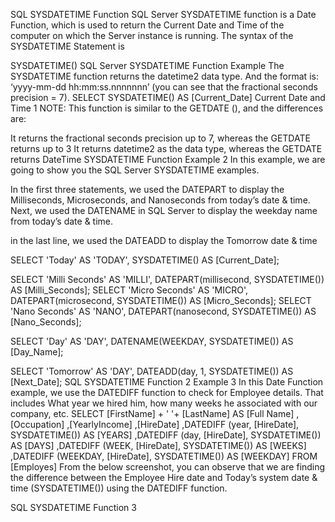 SQL SYSDATETIME Function
SQL Server SYSDATETIME function is a Date Function, which is used to return the Current Date and Time of the computer on which the Server instance is running. The syntax of the SYSDATETIME Statement is

SYSDATETIME()
SQL Server SYSDATETIME Function Example
The SYSDATETIME function returns the datetime2 data type. And the format is: ‘yyyy-mm-dd hh:mm:ss.nnnnnnn’ (you can see that the fractional seconds precision = 7).
SELECT SYSDATETIME() AS [Current_Date]
Current Date and Time 1
NOTE: This function is similar to the GETDATE (), and the differences are:

It returns the fractional seconds precision up to 7, whereas the GETDATE returns up to 3
It returns datetime2 as the data type, whereas the GETDATE returns DateTime
SYSDATETIME Function Example 2
In this example, we are going to show you the SQL Server SYSDATETIME examples.

In the first three statements, we used the DATEPART to display the Milliseconds, Microseconds, and Nanoseconds from today’s date & time.
Next, we used the DATENAME in SQL Server to display the weekday name from today’s date & time.

in the last line, we used the DATEADD to display the Tomorrow date & time

SELECT 'Today' AS 'TODAY', SYSDATETIME() AS [Current_Date];

SELECT 'Milli Seconds' AS 'MILLI', DATEPART(millisecond, SYSDATETIME()) AS [Milli_Seconds]; 
SELECT 'Micro Seconds' AS 'MICRO', DATEPART(microsecond, SYSDATETIME()) AS [Micro_Seconds]; 
SELECT 'Nano Seconds' AS 'NANO', DATEPART(nanosecond, SYSDATETIME()) AS [Nano_Seconds]; 

SELECT 'Day' AS 'DAY', DATENAME(WEEKDAY, SYSDATETIME()) AS [Day_Name]; 

SELECT 'Tomorrow' AS 'DAY', DATEADD(day, 1, SYSDATETIME()) AS [Next_Date];
SQL SYSDATETIME Function 2
Example 3
In this Date Function example, we use the DATEDIFF function to check for Employee details. That includes What year we hired him, how many weeks he associated with our company, etc.
SELECT [FirstName] + ' '+ [LastName] AS [Full Name]
      ,[Occupation]
      ,[YearlyIncome]
      ,[HireDate]
      ,DATEDIFF (year, [HireDate], SYSDATETIME()) AS [YEARS]
      ,DATEDIFF (day, [HireDate], SYSDATETIME()) AS [DAYS]
      ,DATEDIFF (WEEK, [HireDate], SYSDATETIME()) AS [WEEKS]
      ,DATEDIFF (WEEKDAY, [HireDate], SYSDATETIME()) AS [WEEKDAY]
  FROM [Employes]
From the below screenshot, you can observe that we are finding the difference between the Employee Hire date and Today’s system date & time (SYSDATETIME()) using the DATEDIFF function.

SQL SYSDATETIME Function 3
